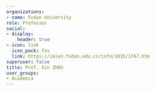 ```yaml
---
organizations:
- name: Fudan University
role: Professor
social:
- display:
    header: true
- icon: link
  icon_pack: fas
  link: https://imien.fudan.edu.cn/info/1015/1767.htm
superuser: false
title: Prof. Xin ZHOU
user_groups:
- Academia
---
```

